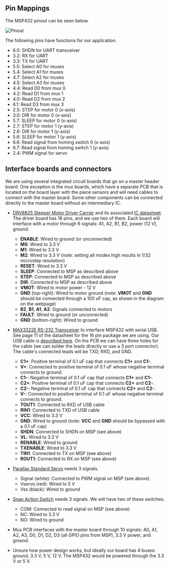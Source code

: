 ## Pin Mappings

The MSP432 pinout can be seen below.

![Pinout](http://energia.nu/wordpress/wp-content/uploads/2015/03/2016-06-09-LaunchPads-MSP432-2.0-%E2%80%94-Pins-Maps.jpg)

The following pins have functions for our application.

* 6.0: SHDN for UART transceiver
* 3.2: RX for UART
* 3.3: TX for UART
* 5.5: Select A0 for muxes
* 5.4: Select A1 for muxes
* 4.7: Select A2 for muxes
* 4.5: Select A3 for muxes
* 4.4: Read D0 from mux 0
* 4.2: Read D1 from mux 1
* 4.0: Read D2 from mux 2
* 6.1: Read D3 from mux 3
* 2.5: STEP for motor 0 (x-axis)
* 3.0: DIR for motor 0 (x-axis)
* 5.7: SLEEP for motor 0 (x-axis)
* 2.7: STEP for motor 1 (y-axis)
* 2.6: DIR for motor 1 (y-axis)
* 5.6: SLEEP for motor 1 (y-axis)
* 6.6: Read signal from homing switch 0 (x-axis)
* 6.7: Read signal from homing switch 1 (y-axis)
* 2.4: PWM signal for servo

## Interface boards and connectors

We are using several integrated circuit boards that go on a master header board. One exception is the mux boards, which have a separate PCB that is located on the board layer with the piece sensors and will need cables to connect with the master board. Some other components can be connected directly to the master board without an intermediary IC.

* [DRV8825 Stepper Motor Driver Carrier](https://www.pololu.com/product/2133) and its associated [IC datasheet](https://www.pololu.com/file/download/drv8825.pdf?file_id=0J590). The driver board has 16 pins, and we use two of them. Each board will interface with a motor through 6 signals: A1, A2, B1, B2, power (12 V), ground.
  * __ENABLE__: Wired to ground (or unconnected)
  * __M0__: Wired to 3.3 V
  * __M1__: Wired to 3.3 V
  * __M2__: Wired to 3.3 V (note: setting all modes high results in 1/32 microstep resolution)
  * __RESET__: Wired to 3.3 V
  * __SLEEP__: Connected to MSP as described above
  * __STEP__: Connected to MSP as described above
  * __DIR__: Connected to MSP as described above
  * __VMOT__: Wired to motor power - 12 V
  * __GND__ (top-right): Wired to motor ground (note: __VMOT__ and __GND__ should be connected through a 100 uF cap, as shown in the diagram on the webpage)
  * __B2__, __B1__, __A1__, __A2__: Signals connected to motors
  * __FAULT__: Wired to ground (or unconnected)
  * __GND__ (bottom-right): Wired to ground

* [MAX3322E RS-232 Transceiver](https://datasheets.maximintegrated.com/en/ds/MAX3322E-MAX3323E.pdf) to interface MSP432 with serial USB. See page 11 of the datasheet for the 16 pin package we are using. Our USB cable is [described here](http://www.ftdichip.com/Support/Documents/DataSheets/Cables/DS_USB_RS232_CABLES.pdf). On the PCB we can have three holes for the cable (we can solder the leads directly or use a 3 port connector). The cable's connected leads will be TXD, RXD, and GND.
  * __C1+__: Positive terminal of 0.1 uF cap that connects __C1+__ and __C1-__.
  * __V+__: Connected to positive terminal of 0.1 uF whose negative terminal connects to ground.
  * __C1-__: Negative terminal of 0.1 uF cap that connects __C1+__ and __C1-__.
  * __C2+__: Positive terminal of 0.1 uF cap that connects __C2+__ and __C2-__.
  * __C2-__: Negative terminal of 0.1 uF cap that connects __C2+__ and __C2-__.
  * __V-__: Connected to positive terminal of 0.1 uF whose negative terminal connects to ground.
  * __TOUT1__: Connected to RXD of USB cable
  * __RIN1__: Connected to TXD of USB cable
  * __VCC__: Wired to 3.3 V
  * __GND__: Wired to ground (note: __VCC__ and __GND__ should be bypassed with a 0.1 uF cap)
  * __SHDN__: Connected to SHDN on MSP (see above)
  * __VL__: Wired to 3.3 V
  * __RENABLE__: Wired to ground
  * __TXENABLE__: Wired to 3.3 V
  * __TIN1__: Connected to TX on MSP (see above)
  * __ROUT1__: Connected to RX on MSP (see above)

* [Parallax Standard Servo](https://www.parallax.com/sites/default/files/downloads/900-00005-Standard-Servo-Product-Documentation-v2.2.pdf) needs 3 signals.
  * Signal (white): Connected to PWM signal on MSP (see above)
  * Vservo (red): Wired to 5 V
  * Vss (black): Wired to ground

* [Snap Action Switch](https://www.components.omron.com/components/web/PDFLIB.nsf/0/FE0F8E8EEB5D725485257201007DD573/$file/V_1110.pdf) needs 3 signals. We will have two of these switches.
  * COM: Connected to read signal on MSP (see above)
  * NC: Wired to 3.3 V
  * NO: Wired to ground

* Mux PCB interfaces with the master board through 10 signals: A0, A1, A2, A3, D0, D1, D2, D3 (all GPIO pins from MSP), 3.3 V power, and ground.

* Unsure how power design works, but ideally our board has 4 buses: ground, 3.3 V, 5 V, 12 V. The MSP432 would be powered through the 3.3 V or 5 V.
